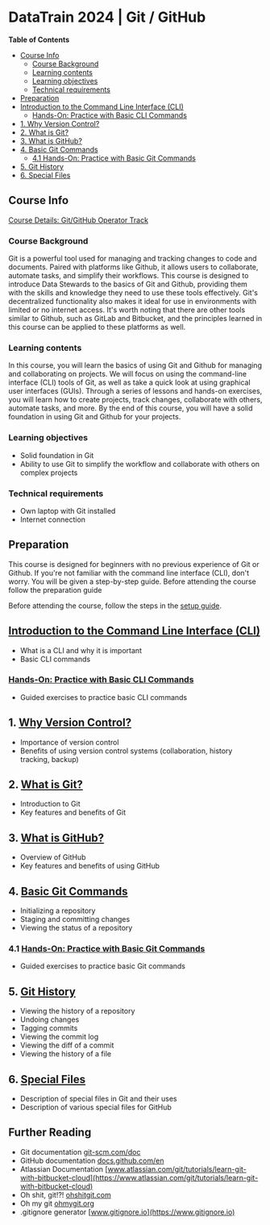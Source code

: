 # DataTrain 2024 | Git / GitHub

**Table of Contents**
- [Course Info](#course-info)
  - [Course Background](#course-background)
  - [Learning contents](#learning-contents)
  - [Learning objectives](#learning-objectives)
  - [Technical requirements](#technical-requirements)
- [Preparation](#preparation)
- [Introduction to the Command Line Interface (CLI)](#introduction-to-the-command-line-interface-cli)
  - [Hands-On: Practice with Basic CLI Commands](#hands-on-practice-with-basic-cli-commands)
- [1. Why Version Control?](#1-why-version-control)
- [2. What is Git?](#2-what-is-git)
- [3. What is GitHub?](#3-what-is-github)
- [4. Basic Git Commands](#4-basic-git-commands)
  - [4.1 Hands-On: Practice with Basic Git Commands](#41-hands-on-practice-with-basic-git-commands)
- [5. Git History](#5-git-history)
- [6. Special Files](#6-special-files)
## Course Info

[Course Details: Git/GitHub Operator Track](https://www.bremen-research.de/data-train/courses/course-details?event_id=72)

### Course Background

Git is a powerful tool used for managing and tracking changes to code and documents. Paired with platforms like Github, it allows users to collaborate, automate tasks, and simplify their workflows. This course is designed to introduce Data Stewards to the basics of Git and Github, providing them with the skills and knowledge they need to use these tools effectively. Git's decentralized functionality also makes it ideal for use in environments with limited or no internet access.
It's worth noting that there are other tools similar to Github, such as GitLab and Bitbucket, and the principles learned in this course can be applied to these platforms as well.

### Learning contents
In this course, you will learn the basics of using Git and Github for managing and collaborating on projects. We will focus on using the command-line interface (CLI) tools of Git, as well as take a quick look at using graphical user interfaces (GUIs). Through a series of lessons and hands-on exercises, you will learn how to create projects, track changes, collaborate with others, automate tasks, and more. By the end of this course, you will have a solid foundation in using Git and Github for your projects.

### Learning objectives

- Solid foundation in Git
- Ability to use Git to simplify the workflow and collaborate with others on complex projects

### Technical requirements
- Own laptop with Git installed
- Internet connection

## Preparation

This course is designed for beginners with no previous experience of Git or Github. If you're not familiar with the command line interface (CLI), don't worry. You will be given a step-by-step guide.
Before attending the course follow the preparation guide

Before attending the course, follow the steps in the [setup guide](preparation.md).

## [Introduction to the Command Line Interface (CLI)](script/00_introduction_to_the_command_line_interface.md)

- What is a CLI and why it is important
- Basic CLI commands

### [Hands-On: Practice with Basic CLI Commands](script/00-1_hands-on_practice_with_basic_cli_commands.md)

- Guided exercises to practice basic CLI commands

## 1. [Why Version Control?](script/01_why_version_control.md)

- Importance of version control
- Benefits of using version control systems (collaboration, history tracking, backup)

## 2. [What is Git?](script/02_what_is_git.md)

- Introduction to Git
- Key features and benefits of Git

## 3. [What is GitHub?](script/03_what_is_github.md)

- Overview of GitHub
- Key features and benefits of using GitHub

## 4. [Basic Git Commands](script/04_basic_git_commands.md)

- Initializing a repository
- Staging and committing changes
- Viewing the status of a repository

### 4.1 [Hands-On: Practice with Basic Git Commands](script/04-1_hands-on_practice_with_basic_git_commands.md)

- Guided exercises to practice basic Git commands

## 5. [Git History](script/05_git_history.md)

- Viewing the history of a repository
- Undoing changes
- Tagging commits
- Viewing the commit log
- Viewing the diff of a commit
- Viewing the history of a file

## 6. [Special Files](script/06_special_files.md)

- Description of special files in Git and their uses
- Description of various special files for GitHub


## Further Reading

- Git documentation [git-scm.com/doc](https://git-scm.com/doc)
- GitHub documentation [docs.github.com/en](https://docs.github.com/en)
- Atlassian Documentation [www.atlassian.com/git/tutorials/learn-git-with-bitbucket-cloud](https://www.atlassian.com/git/tutorials/learn-git-with-bitbucket-cloud)
- Oh shit, git!?! [ohshitgit.com](https://ohshitgit.com/)
- Oh my git [ohmygit.org](https://ohmygit.org/)
- .gitignore generator [www.gitignore.io](https://www.gitignore.io)
